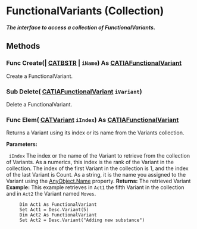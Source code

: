 # FunctionalVariants (Collection)

**_The interface to access a collection of FunctionalVariants._**

## Methods

### Func **Create**(| [CATBSTR](../System/typedef_CATBSTR_8129.md) | `iName`) As [CATIAFunctionalVariant](../CATFunctSystemItf/interface_FunctionalVariant_62254.md)

   Create a FunctionalVariant.  
### Sub **Delete**( [CATIAFunctionalVariant](../CATFunctSystemItf/interface_FunctionalVariant_62254.md)  `iVariant`)

   Delete a FunctionalVariant.  
### Func **Elem**( [CATVariant](../System/typedef_CATVariant_20656.md)  `iIndex`) As [CATIAFunctionalVariant](../CATFunctSystemItf/interface_FunctionalVariant_62254.md)

   Returns a Variant using its index or its name from the Variants collection.

**Parameters:**

` iIndex`      The index or the name of the Variant to retrieve from the collection of Variants. As a numerics, this index is the rank of the Variant in the collection. The index of the first Variant in the collection is 1, and the index of the last Variant is Count. As a string, it is the name you assigned to the Variant using the
[AnyObject.Name](../System/interface_AnyObject_17321.htm#Name) property.  **Returns:**      The retrieved Variant **Example:**      This example retrieves in `Act1` the fifth Variant in the collection and in `Act2` the Variant named `Moves`.

```VBScript
     Dim Act1 As FunctionalVariant
     Set Act1 = Desc.Variant(5)
     Dim Act2 As FunctionalVariant
     Set Act2 = Desc.Variant("Adding new substance")

```